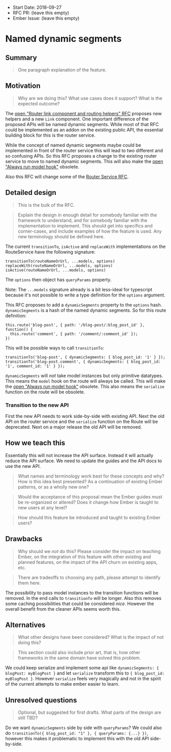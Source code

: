 - Start Date: 2018-09-27
- RFC PR: (leave this empty)
- Ember Issue: (leave this empty)

# Named dynamic segments

## Summary

> One paragraph explanation of the feature.

## Motivation

> Why are we doing this? What use cases does it support? What is the expected
outcome?

The [open "Router link component and routing helpers" RFC](https://github.com/emberjs/rfcs/pull/339) proposes new helpers and a new `Link` component. One important difference of the proposed APIs will be named dynamic segments. While most of that RFC could be implemented as an addon on the existing public API, the essential building block for this is the router service.

While the concept of named dynamic segments maybe could be implemented in front of the router service this will lead to two different and so confusing APIs. So this RFC proposes a change to the existing router service to move to named dynamic segments.
This will also make the [open "Always run model hook"](https://github.com/emberjs/rfcs/pull/283) obsolete.

Also this RFC will change some of the [Router Service RFC](https://github.com/emberjs/rfcs/blob/master/text/0095-router-service.md).

## Detailed design

> This is the bulk of the RFC.

> Explain the design in enough detail for somebody
familiar with the framework to understand, and for somebody familiar with the
implementation to implement. This should get into specifics and corner-cases,
and include examples of how the feature is used. Any new terminology should be
defined here.

The current `transitionTo`, `isActive` and `replaceWith` implementations on the RouteService have the following signature:

```
transitionTo(routeNameOrUrl, ...models, options)
replaceWith(routeNameOrUrl, ...models, options)
isActive(routeNameOrUrl, ...models, options) 
```

The `options` then object has `queryParams` property.

Note: The `...models` signature already is a bit less-ideal for typescript because it's not possible to write a type definition for the `options` argument.

This RFC proposes to add a `dynamicSegments` property to the `options` hash. `dynamicSegments` is a hash of the named dynamic segments. So for this route definition:

```
this.route('blog-post', { path: '/blog-post/:blog_post_id' }, function() {
  this.route('comment', { path: '/comment/:comment_id' });
})
```

This will be possible ways to call `transitionTo`:

```
transitionTo('blog-post', { dynamicSegments: { blog_post_id: '1' } });
transitionTo('blog-post.comment', { dynamicSegments: { blog_post_id: '1', comment_id: '1' } });

```

`dynamicSegments` will *not* take model instances but only primitive datatypes. This means the `model` hook on the route will always be called.
This will make the [open "Always run model hook"](https://github.com/emberjs/rfcs/pull/283) obsolete.
This also means the `serialize` function on the route will be obsolete.


### Transition to the new API

First the new API needs to work side-by-side with existing API.
Next the old API on the router service and the `serialize` function on the Route will be deprecated.
Next on a major release the old API will be removed.


## How we teach this

Essentially this will not increase the API surface. Instead it will actually reduce the API surface.
We need to update the guides and the API docs to use the new API. 

> What names and terminology work best for these concepts and why? How is this
idea best presented? As a continuation of existing Ember patterns, or as a
wholly new one?

> Would the acceptance of this proposal mean the Ember guides must be
re-organized or altered? Does it change how Ember is taught to new users
at any level?

> How should this feature be introduced and taught to existing Ember
users?

## Drawbacks

> Why should we *not* do this? Please consider the impact on teaching Ember,
on the integration of this feature with other existing and planned features,
on the impact of the API churn on existing apps, etc.

> There are tradeoffs to choosing any path, please attempt to identify them here.

The possibility to pass model instances to the transition functions will be removed. In the end calls to `transitionTo` will be longer. Also this removes some caching possibilities that could be considered *nice*. However the overall benefit from the cleaner APIs seems worth this.

## Alternatives

> What other designs have been considered? What is the impact of not doing this?

> This section could also include prior art, that is, how other frameworks in the same domain have solved this problem.

We could keep serialize and implement some api like `dynamicSegments: { blogPost: myBlogPost }` and let `serialize` transform this to `{ blog_post_id: myBlogPost }`. However `serialize` feels very magically and not in the spirit of the current attempts to make ember easier to learn.

## Unresolved questions

> Optional, but suggested for first drafts. What parts of the design are still
TBD?

Do we want `dynamicSegments` side by side with `queryParams`? We could also do `transitionTo({ blog_post_id: "1" }, { queryParams: {...} })`, however this makes it problematic to implement this with the old API side-by-side.